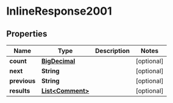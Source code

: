 

# InlineResponse2001

## Properties

Name | Type | Description | Notes
------------ | ------------- | ------------- | -------------
**count** | [**BigDecimal**](BigDecimal.md) |  |  [optional]
**next** | **String** |  |  [optional]
**previous** | **String** |  |  [optional]
**results** | [**List&lt;Comment&gt;**](Comment.md) |  |  [optional]



